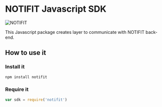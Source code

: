 # NOTIFIT Javascript SDK

![NOTIFIT](http://i.imgur.com/uS9hya3.png?1 "NOTIFIT")

This Javascript package creates layer to communicate with NOTIFIT back-end.

## How to use it

### Install it

```bash
npm install notifit
```

### Require it

```javascript
var sdk = require('notifit')
```
